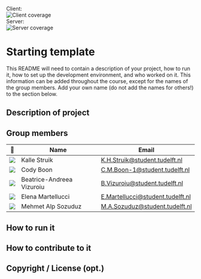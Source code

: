 Client:  
![Client coverage](https://gitlab.ewi.tudelft.nl/cse1105/2020-2021/team-repositories/oopp-group-07/repository-template/badges/master/coverage.svg?job=client-test)  
Server:  
![Server coverage](https://gitlab.ewi.tudelft.nl/cse1105/2020-2021/team-repositories/oopp-group-07/repository-template/badges/master/coverage.svg?job=server-test)  


# Starting template

This README will need to contain a description of your project, how to run it, how to set up the development environment, and who worked on it.
This information can be added throughout the course, except for the names of the group members.
Add your own name (do not add the names for others!) to the section below.

## Description of project

## Group members

| 📸 | Name | Email |
|---|---|---|
| ![](https://kallestruik.nl/images/self/128x128.png) | Kalle Struik | K.H.Struik@student.tudelft.nl |
| ![](https://cdn.discordapp.com/attachments/479231854193672212/813004391971291146/pf_128x128.jpg) | Cody Boon | C.M.Boon-1@student.tudelft.nl |
| ![](https://media.discordapp.net/attachments/813111618551939074/813112292198842448/Eu_res.png) | Beatrice-Andreea Vizuroiu | B.Vizuroiu@student.tudelft.nl |
| ![](https://cdn.discordapp.com/attachments/402133604379000838/813470529418821702/IMG_3489_1.JPG) | Elena Martellucci | E.Martellucci@student.tudelft.nl |
| ![](https://cdn.discordapp.com/attachments/814137071756247053/814138914611658772/photo.jpg) | Mehmet Alp Sozuduz | M.A.Sozuduz@student.tudelft.nl |

<!-- Instructions (remove once assignment has been completed -->
<!-- - Add (only!) your own name to the table above (use Markdown formatting) -->
<!-- - Mention your *student* email address -->
<!-- - Preferably add a recognisable photo, otherwise add your GitLab photo -->
<!-- - (please make sure the photos have the same size) --> 

## How to run it

## How to contribute to it

## Copyright / License (opt.)
